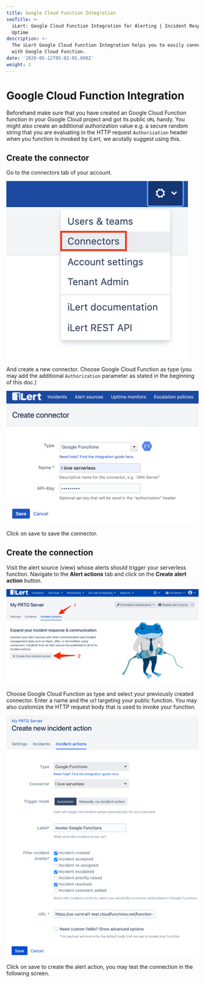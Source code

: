 ```yaml
---
title: Google Cloud Function Integration
seoTitle: >-
  iLert: Google Cloud Function Integration for Alerting | Incident Response |
  Uptime
description: >-
  The iLert Google Cloud Function Integration helps you to easily connect iLert
  with Google Cloud Function.
date: '2020-05-12T05:02:05.000Z'
weight: 1
---
```


# Google Cloud Function Integration

Beforehand make sure that you have created an Google Cloud Function function in your Google Cloud project and got its public `URL` handy. You might also create an additional authorization value e.g. a secure random string that you are evaluating in the HTTP request `Authorization` header when you function is invoked by iLert, we acutally suggest using this.

## Create the connector <a id="connector"></a>

Go to the connectors tab of your account.

![](../.gitbook/assets/s1.png)

And create a new connector. Choose Google Cloud Function as type \(you may add the additional `Authorization` parameter as stated in the beginning of this doc.\)

![](../.gitbook/assets/s2%20%282%29.png)

Click on save to save the connector.

## Create the connection <a id="connection"></a>

Visit the alert source \(view\) whose alerts should trigger your serverless function. Navigate to the **Alert actions** tab and click on the **Create alert action** button.

![](../.gitbook/assets/new_incident_action%20%284%29.png)

Choose Google Cloud Function as type and select your previously created connector. Enter a name and the url targeting your public function. You may also customize the HTTP request body that is used to invoke your function.

![](../.gitbook/assets/ilert%20%2865%29.png)

Click on save to create the alert action, you may test the connection in the following screen.

